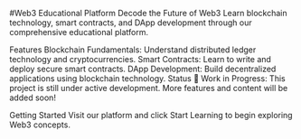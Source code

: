 #Web3 Educational Platform
Decode the Future of Web3
Learn blockchain technology, smart contracts, and DApp development through our comprehensive educational platform.

Features
Blockchain Fundamentals: Understand distributed ledger technology and cryptocurrencies.
Smart Contracts: Learn to write and deploy secure smart contracts.
DApp Development: Build decentralized applications using blockchain technology.
Status
🚧 Work in Progress: This project is still under active development. More features and content will be added soon!

Getting Started
Visit our platform and click Start Learning to begin exploring Web3 concepts.
 
